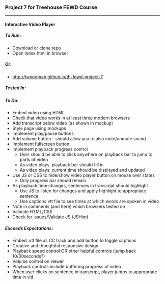 ### Project 7 for Treehouse FEWD Course
----


#### Interactive Video Player


##### To Run:
- Download or clone repo
- Open index.html in browser


##### Or:
- http://twoodman.github.io/th-fewd-project-7


##### Tested In:



##### To Do:
- Embed video using HTML
- Check that video works in at least three modern browsers
- Add transcript below video (as shown in mockup)
- Style page using mockups
- Implement play/pause buttons
- Add volume button - should allow you to also mute/unmute sound
- Implement fullscreen button
- Implement playback progress control
  - User should be able to click anywhere on playback bar to jump to parts of video
  - As video plays, playback bar should fill in
  - As video plays, current time should be displayed and updated
- Use JS or CSS to hide/show video player button on mouse over states
  - Only progress bar should remain
- As playback time changes, sentences in transcript should highlight
  - Use JS to listen for changes and apply highlight to appropriate sentence
  - Use captions.vtt file to see times at which words are spoken in video
- Note in comments (and here) which browsers tested on
- Validate HTML/CSS
- Check for issues/Validate JS (JSHint)


##### Exceeds Expectations:
- Embed .vtt file as CC track and add button to toggle captions
- Creative and thoughtful responsive design
- Playback speed control OR other helpful controls (jump back 10/30seconds?)
- Volume control on viewer
- Playback controls include buffering progress of video
- When user clicks on sentence in transcript, player jumps to appropriate time in vid
